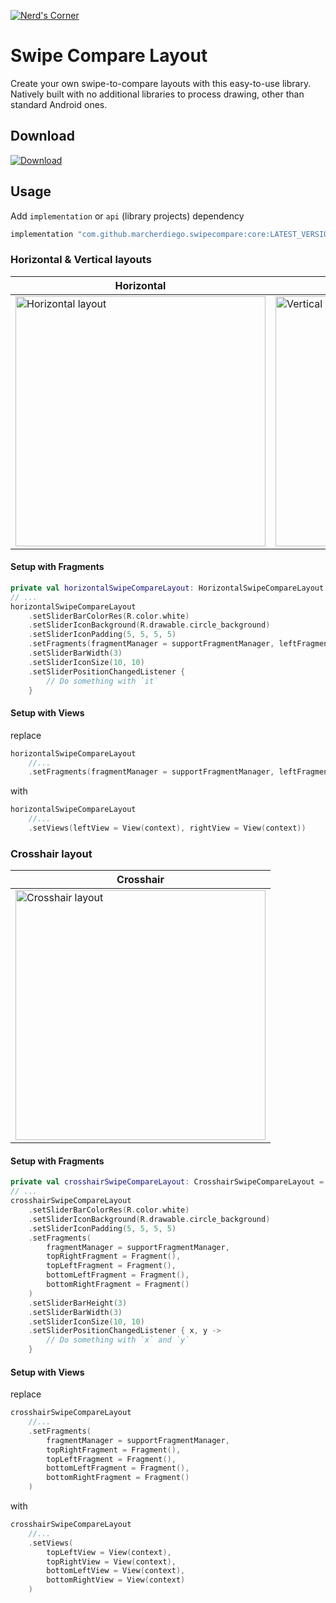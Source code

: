 [![Nerd's Corner](https://circleci.com/gh/marcherdiego/swipe-compare.svg?style=svg)](https://app.circleci.com/pipelines/github/marcherdiego/swipe-compare)

# Swipe Compare Layout
Create your own swipe-to-compare layouts with this easy-to-use library.
Natively built with no additional libraries to process drawing, other than standard Android ones.
 
## Download
[![Download](https://img.shields.io/maven-central/v/com.github.marcherdiego.swipecompare/core)](https://search.maven.org/artifact/com.github.marcherdiego.swipecompare/core)

## Usage
Add `implementation` or `api` (library projects) dependency

```groovy
implementation "com.github.marcherdiego.swipecompare:core:LATEST_VERSION"
```

### Horizontal & Vertical layouts
| Horizontal                                                            	| Vertical                                                          	|
|-----------------------------------------------------------------------	|-------------------------------------------------------------------	|
| <img alt='Horizontal layout' src='gifs/horizontal.gif' height='400'/> 	| <img alt='Vertical layout' src='gifs/vertical.gif' height='400'/> 	|

#### Setup with Fragments
```kotlin
private val horizontalSwipeCompareLayout: HorizontalSwipeCompareLayout = findViewById(R.id.horizontal_swipe_compare)
// ...
horizontalSwipeCompareLayout
    .setSliderBarColorRes(R.color.white)
    .setSliderIconBackground(R.drawable.circle_background)
    .setSliderIconPadding(5, 5, 5, 5)
    .setFragments(fragmentManager = supportFragmentManager, leftFragment = Fragment(), rightFragment = Fragment())
    .setSliderBarWidth(3)
    .setSliderIconSize(10, 10)
    .setSliderPositionChangedListener {
        // Do something with `it`
    }
```

#### Setup with Views
replace 
```kotlin
horizontalSwipeCompareLayout
    //...
    .setFragments(fragmentManager = supportFragmentManager, leftFragment = Fragment(), rightFragment = Fragment())
```
with
```kotlin
horizontalSwipeCompareLayout
    //...
    .setViews(leftView = View(context), rightView = View(context))
```

### Crosshair layout
| Crosshair                                                           	|
|---------------------------------------------------------------------	|
| <img alt='Crosshair layout' src='gifs/crosshair.gif' height='400'/> 	|

#### Setup with Fragments
```kotlin
private val crosshairSwipeCompareLayout: CrosshairSwipeCompareLayout = findViewById(R.id.crosshair_swipe_compare)
// ...
crosshairSwipeCompareLayout
    .setSliderBarColorRes(R.color.white)
    .setSliderIconBackground(R.drawable.circle_background)
    .setSliderIconPadding(5, 5, 5, 5)
    .setFragments(
        fragmentManager = supportFragmentManager,
        topRightFragment = Fragment(),
        topLeftFragment = Fragment(),
        bottomLeftFragment = Fragment(),
        bottomRightFragment = Fragment()
    )
    .setSliderBarHeight(3)
    .setSliderBarWidth(3)
    .setSliderIconSize(10, 10)
    .setSliderPositionChangedListener { x, y ->
        // Do something with `x` and `y`
    }
```
#### Setup with Views
replace 
```kotlin
crosshairSwipeCompareLayout
    //...
    .setFragments(
        fragmentManager = supportFragmentManager,
        topRightFragment = Fragment(),
        topLeftFragment = Fragment(),
        bottomLeftFragment = Fragment(),
        bottomRightFragment = Fragment()
    )
```
with
```kotlin
crosshairSwipeCompareLayout
    //...
    .setViews(
        topLeftView = View(context), 
        topRightView = View(context), 
        bottomLeftView = View(context), 
        bottomRightView = View(context)
    )
```
